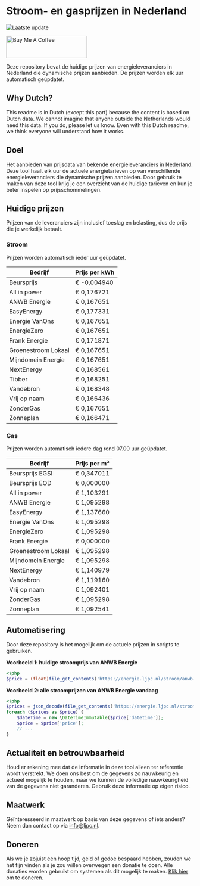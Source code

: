 # Stroom- en gasprijzen in Nederland

![Laatste update](https://img.shields.io/badge/laatste%20update-2023--09--20%2014%3A00%20CET-brightgreen)

<a href="https://www.buymeacoffee.com/Lars-" target="_blank"><img src="https://cdn.buymeacoffee.com/buttons/v2/default-orange.png" alt="Buy Me A Coffee" height="60" style="height: 60px !important;width: 217px !important;" ></a>

Deze repository bevat de huidige prijzen van energieleveranciers in Nederland die dynamische prijzen aanbieden. De prijzen worden elk uur automatisch geüpdatet.

## Why Dutch?

This readme is in Dutch (except this part) because the content is based on Dutch data. We cannot imagine that anyone outside the Netherlands would need this data. If you do, please let us know. Even with this Dutch readme, we think
everyone will understand how it works.

## Doel

Het aanbieden van prijsdata van bekende energieleveranciers in Nederland. Deze tool haalt elk uur de actuele energietarieven op van verschillende energieleveranciers die dynamische prijzen aanbieden. Door gebruik te maken van deze tool
krijg je een overzicht van de huidige tarieven en kun je beter inspelen op prijsschommelingen.

## Huidige prijzen

Prijzen van de leveranciers zijn inclusief toeslag en belasting, dus de prijs die je werkelijk betaalt.

### Stroom

Prijzen worden automatisch ieder uur geüpdatet.

 Bedrijf | Prijs per kWh 
---------|---------------
Beursprijs | € -0,004940
All in power | € 0,176721
ANWB Energie | € 0,167651
EasyEnergy | € 0,177331
Energie VanOns | € 0,167651
EnergieZero | € 0,167651
Frank Energie | € 0,171871
Groenestroom Lokaal | € 0,167651
Mijndomein Energie | € 0,167651
NextEnergy | € 0,168561
Tibber | € 0,168251
Vandebron | € 0,168348
Vrij op naam | € 0,166436
ZonderGas | € 0,167651
Zonneplan | € 0,166471


### Gas

Prijzen worden automatisch iedere dag rond 07.00 uur geüpdatet.

 Bedrijf | Prijs per m³ 
---------|--------------
Beursprijs EGSI | € 0,347011
Beursprijs EOD | € 0,000000
All in power | € 1,103291
ANWB Energie | € 1,095298
EasyEnergy | € 1,137660
Energie VanOns | € 1,095298
EnergieZero | € 1,095298
Frank Energie | € 0,000000
Groenestroom Lokaal | € 1,095298
Mijndomein Energie | € 1,095298
NextEnergy | € 1,140979
Vandebron | € 1,119160
Vrij op naam | € 1,092401
ZonderGas | € 1,095298
Zonneplan | € 1,092541


## Automatisering

Door deze repository is het mogelijk om de actuele prijzen in scripts te gebruiken.

**Voorbeeld 1: huidige stroomprijs van ANWB Energie**

```php
<?php
$price = (float)file_get_contents('https://energie.ljpc.nl/stroom/anwb-energie-nu.txt');

```

**Voorbeeld 2: alle stroomprijzen van ANWB Energie vandaag**

```php
<?php
$prices = json_decode(file_get_contents('https://energie.ljpc.nl/stroom/all-in-power-vandaag.json'),true);
foreach ($prices as $price) {
    $dateTime = new \DateTimeImmutable($price['datetime']);
    $price = $price['price'];
    // ...
}
```

## Actualiteit en betrouwbaarheid

Houd er rekening mee dat de informatie in deze tool alleen ter referentie wordt verstrekt. We doen ons best om de gegevens zo nauwkeurig en actueel mogelijk te houden, maar we kunnen de volledige nauwkeurigheid van de gegevens niet
garanderen. Gebruik deze informatie op eigen risico.

## Maatwerk

Geïnteresseerd in maatwerk op basis van deze gegevens of iets anders? Neem dan contact op
via [info@ljpc.nl](mailto:info@ljpc.nl?subject=Energie%20prijzen).

## Doneren

Als we je zojuist een hoop tijd, geld of gedoe bespaard hebben, zouden we het fijn vinden als je zou willen overwegen een
donatie te doen. Alle donaties worden gebruikt om systemen als dit mogelijk te
maken. [Klik hier](https://www.buymeacoffee.com/Lars-) om te doneren.
